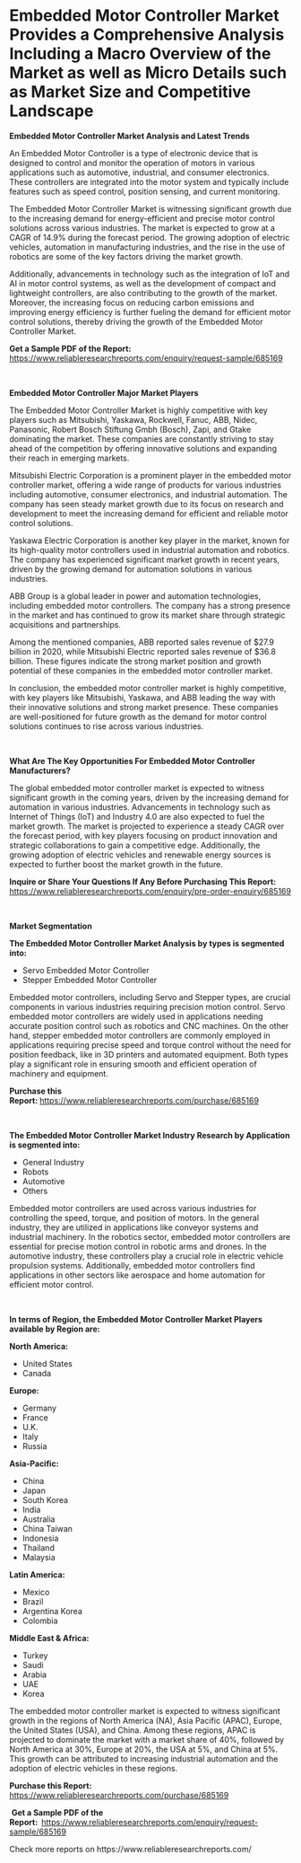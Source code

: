 <p><h1>Embedded Motor Controller Market Provides a Comprehensive Analysis Including a Macro Overview of the Market as well as Micro Details such as Market Size and Competitive Landscape</h1></p><p><strong>Embedded Motor Controller Market Analysis and Latest Trends</strong></p>
<p><p>An Embedded Motor Controller is a type of electronic device that is designed to control and monitor the operation of motors in various applications such as automotive, industrial, and consumer electronics. These controllers are integrated into the motor system and typically include features such as speed control, position sensing, and current monitoring.</p><p>The Embedded Motor Controller Market is witnessing significant growth due to the increasing demand for energy-efficient and precise motor control solutions across various industries. The market is expected to grow at a CAGR of 14.9% during the forecast period. The growing adoption of electric vehicles, automation in manufacturing industries, and the rise in the use of robotics are some of the key factors driving the market growth.</p><p>Additionally, advancements in technology such as the integration of IoT and AI in motor control systems, as well as the development of compact and lightweight controllers, are also contributing to the growth of the market. Moreover, the increasing focus on reducing carbon emissions and improving energy efficiency is further fueling the demand for efficient motor control solutions, thereby driving the growth of the Embedded Motor Controller Market.</p></p>
<p><strong>Get a Sample PDF of the Report:&nbsp;</strong> <a href="https://www.reliableresearchreports.com/enquiry/request-sample/685169">https://www.reliableresearchreports.com/enquiry/request-sample/685169</a></p>
<p>&nbsp;</p>
<p><strong>Embedded Motor Controller Major Market Players</strong></p>
<p><p>The Embedded Motor Controller Market is highly competitive with key players such as Mitsubishi, Yaskawa, Rockwell, Fanuc, ABB, Nidec, Panasonic, Robert Bosch Stiftung Gmbh (Bosch), Zapi, and Gtake dominating the market. These companies are constantly striving to stay ahead of the competition by offering innovative solutions and expanding their reach in emerging markets.</p><p>Mitsubishi Electric Corporation is a prominent player in the embedded motor controller market, offering a wide range of products for various industries including automotive, consumer electronics, and industrial automation. The company has seen steady market growth due to its focus on research and development to meet the increasing demand for efficient and reliable motor control solutions.</p><p>Yaskawa Electric Corporation is another key player in the market, known for its high-quality motor controllers used in industrial automation and robotics. The company has experienced significant market growth in recent years, driven by the growing demand for automation solutions in various industries.</p><p>ABB Group is a global leader in power and automation technologies, including embedded motor controllers. The company has a strong presence in the market and has continued to grow its market share through strategic acquisitions and partnerships.</p><p>Among the mentioned companies, ABB reported sales revenue of $27.9 billion in 2020, while Mitsubishi Electric reported sales revenue of $36.8 billion. These figures indicate the strong market position and growth potential of these companies in the embedded motor controller market.</p><p>In conclusion, the embedded motor controller market is highly competitive, with key players like Mitsubishi, Yaskawa, and ABB leading the way with their innovative solutions and strong market presence. These companies are well-positioned for future growth as the demand for motor control solutions continues to rise across various industries.</p></p>
<p>&nbsp;</p>
<p><strong>What Are The Key Opportunities For Embedded Motor Controller Manufacturers?</strong></p>
<p><p>The global embedded motor controller market is expected to witness significant growth in the coming years, driven by the increasing demand for automation in various industries. Advancements in technology such as Internet of Things (IoT) and Industry 4.0 are also expected to fuel the market growth. The market is projected to experience a steady CAGR over the forecast period, with key players focusing on product innovation and strategic collaborations to gain a competitive edge. Additionally, the growing adoption of electric vehicles and renewable energy sources is expected to further boost the market growth in the future.</p></p>
<p><strong>Inquire or Share Your Questions If Any Before Purchasing This Report:</strong> <a href="https://www.reliableresearchreports.com/enquiry/pre-order-enquiry/685169">https://www.reliableresearchreports.com/enquiry/pre-order-enquiry/685169</a></p>
<p>&nbsp;</p>
<p><strong>Market Segmentation</strong></p>
<p><strong>The Embedded Motor Controller Market Analysis by types is segmented into:</strong></p>
<p><ul><li>Servo Embedded Motor Controller</li><li>Stepper Embedded Motor Controller</li></ul></p>
<p><p>Embedded motor controllers, including Servo and Stepper types, are crucial components in various industries requiring precision motion control. Servo embedded motor controllers are widely used in applications needing accurate position control such as robotics and CNC machines. On the other hand, stepper embedded motor controllers are commonly employed in applications requiring precise speed and torque control without the need for position feedback, like in 3D printers and automated equipment. Both types play a significant role in ensuring smooth and efficient operation of machinery and equipment.</p></p>
<p><strong>Purchase this Report:&nbsp;</strong><a href="https://www.reliableresearchreports.com/purchase/685169">https://www.reliableresearchreports.com/purchase/685169</a></p>
<p>&nbsp;</p>
<p><strong>The Embedded Motor Controller Market Industry Research by Application is segmented into:</strong></p>
<p><ul><li>General Industry</li><li>Robots</li><li>Automotive</li><li>Others</li></ul></p>
<p><p>Embedded motor controllers are used across various industries for controlling the speed, torque, and position of motors. In the general industry, they are utilized in applications like conveyor systems and industrial machinery. In the robotics sector, embedded motor controllers are essential for precise motion control in robotic arms and drones. In the automotive industry, these controllers play a crucial role in electric vehicle propulsion systems. Additionally, embedded motor controllers find applications in other sectors like aerospace and home automation for efficient motor control.</p></p>
<p>&nbsp;</p>
<p><strong>In terms of Region, the Embedded Motor Controller Market Players available by Region are:</strong></p>
<p>
    <p> <strong> North America: </strong>
        <ul>
            <li>United States</li>
            <li>Canada</li>
        </ul>
        </p> 
    <p> <strong> Europe: </strong>
        <ul>
            <li>Germany</li>
            <li>France</li>
            <li>U.K.</li>
            <li>Italy</li>
            <li>Russia</li>
        </ul>
        </p> 
    <p> <strong> Asia-Pacific: </strong>
        <ul>
            <li>China</li>
            <li>Japan</li>
            <li>South Korea</li>
            <li>India</li>
            <li>Australia</li>
            <li>China Taiwan</li>
            <li>Indonesia</li>
            <li>Thailand</li>
            <li>Malaysia</li>
        </ul>
        </p> 
    <p> <strong> Latin America: </strong>
        <ul>
            <li>Mexico</li>
            <li>Brazil</li>
            <li>Argentina Korea</li>
            <li>Colombia</li>
        </ul>
        </p> 
    <p> <strong> Middle East & Africa: </strong>
        <ul>
            <li>Turkey</li>
            <li>Saudi</li>
            <li>Arabia</li>
            <li>UAE</li>
            <li>Korea</li>
        </ul>
    </p>
    </p>
<p><p>The embedded motor controller market is expected to witness significant growth in the regions of North America (NA), Asia Pacific (APAC), Europe, the United States (USA), and China. Among these regions, APAC is projected to dominate the market with a market share of 40%, followed by North America at 30%, Europe at 20%, the USA at 5%, and China at 5%. This growth can be attributed to increasing industrial automation and the adoption of electric vehicles in these regions.</p></p>
<p><strong>Purchase this Report: </strong><a href="https://www.reliableresearchreports.com/purchase/685169">https://www.reliableresearchreports.com/purchase/685169</a></p>
<p>&nbsp;<strong>Get a Sample PDF of the Report:&nbsp;&nbsp;</strong><a href="https://www.reliableresearchreports.com/enquiry/request-sample/685169">https://www.reliableresearchreports.com/enquiry/request-sample/685169</a></p>
<p><strong></strong></p>
<p>Check more reports on https://www.reliableresearchreports.com/</p>